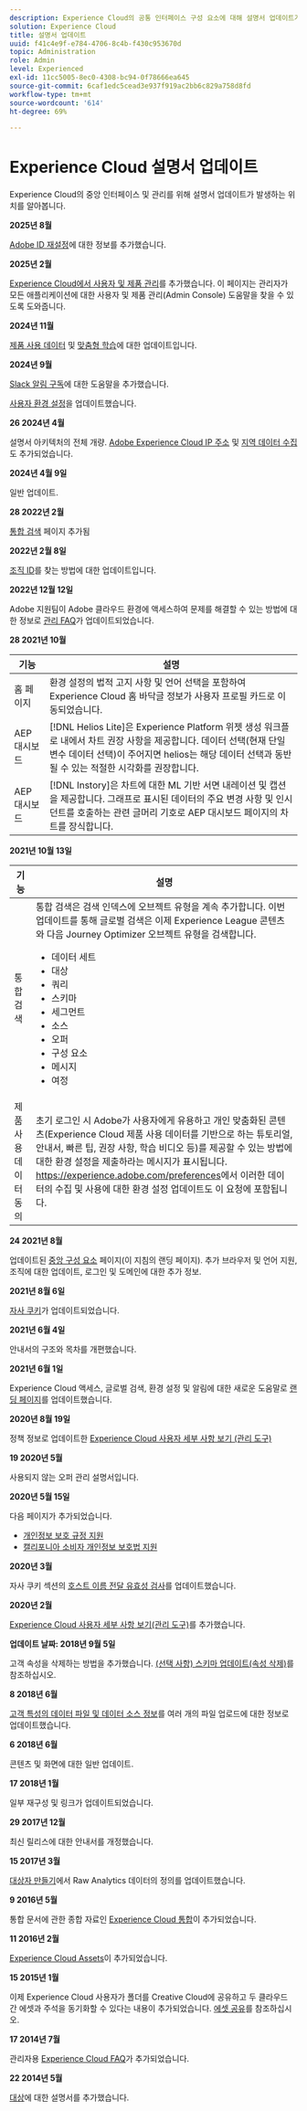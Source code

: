 ```yaml
---
description: Experience Cloud의 공통 인터페이스 구성 요소에 대해 설명서 업데이트가 발생하는 위치를 알아봅니다.
solution: Experience Cloud
title: 설명서 업데이트
uuid: f41c4e9f-e784-4706-8c4b-f430c953670d
topic: Administration
role: Admin
level: Experienced
exl-id: 11cc5005-8ec0-4308-bc94-0f78666ea645
source-git-commit: 6caf1edc5cead3e937f919ac2bb6c829a758d8fd
workflow-type: tm+mt
source-wordcount: '614'
ht-degree: 69%

---
```


# Experience Cloud 설명서 업데이트

Experience Cloud의 중앙 인터페이스 및 관리를 위해 설명서 업데이트가 발생하는 위치를 알아봅니다.

**2025년 8월**

[Adobe ID 재설정](../features/account-preferences.md)에 대한 정보를 추가했습니다.

**2025년 2월**

[Experience Cloud에서 사용자 및 제품 관리](../administration/admin-console.md)를 추가했습니다. 이 페이지는 관리자가 모든 애플리케이션에 대한 사용자 및 제품 관리(Admin Console) 도움말을 찾을 수 있도록 도와줍니다.

**2024년 11월**

[제품 사용 데이터](../features/account-preferences.md) 및 [맞춤형 학습](../features/personalized-learning.md)에 대한 업데이트입니다.

**2024년 9월**

[Slack 알림 구독](../features/account-preferences.md#subscribe-to-slack-notifications)에 대한 도움말을 추가했습니다.

[사용자 환경 설정](../features/account-preferences.md)을 업데이트했습니다.

**26 2024년 4월**

설명서 아키텍처의 전체 개량. [Adobe Experience Cloud IP 주소](../data-collection/ip-addresses.md) 및 [지역 데이터 수집](../data-collection/rdc.md)도 추가되었습니다.

**2024년 4월 9일**

일반 업데이트.

**28 2022년 2월**

[통합 검색](../features/search.md) 페이지 추가됨

**2022년 2월 8일**

[조직 ID](../administration/organizations.md)를 찾는 방법에 대한 업데이트입니다.

**2022년 12월 12일**

Adobe 지원팀이 Adobe 클라우드 환경에 액세스하여 문제를 해결할 수 있는 방법에 대한 정보로 [관리 FAQ](faq.md)가 업데이트되었습니다.

**28 2021년 10월**

| 기능 | 설명 |
| ------- | ------- |
| 홈 페이지 | 환경 설정의 법적 고지 사항 및 언어 선택을 포함하여 Experience Cloud 홈 바닥글 정보가 사용자 프로필 카드로 이동되었습니다. |
| AEP 대시보드 | [!DNL Helios Lite]은 Experience Platform 위젯 생성 워크플로 내에서 차트 권장 사항을 제공합니다. 데이터 선택(현재 단일 변수 데이터 선택)이 주어지면 helios는 해당 데이터 선택과 동반될 수 있는 적절한 시각화를 권장합니다. |
| AEP 대시보드 | [!DNL Instory]은 차트에 대한 ML 기반 서면 내레이션 및 캡션을 제공합니다. 그래프로 표시된 데이터의 주요 변경 사항 및 인시던트를 호출하는 관련 글머리 기호로 AEP 대시보드 페이지의 차트를 장식합니다. |

**2021년 10월 13일**

| 기능 | 설명 |
| ------- | ------- |
| 통합 검색 | 통합 검색은 검색 인덱스에 오브젝트 유형을 계속 추가합니다. 이번 업데이트를 통해 글로벌 검색은 이제 Experience League 콘텐츠와 다음 Journey Optimizer 오브젝트 유형을 검색합니다. <ul><li>데이터 세트</li><li>대상</li><li>쿼리</li><li>스키마</li><li>세그먼트</li><li>소스</li><li>오퍼</li><li>구성 요소</li><li>메시지</li><li>여정</li></ul> |
| 제품 사용 데이터 동의 | 초기 로그인 시 Adobe가 사용자에게 유용하고 개인 맞춤화된 콘텐츠(Experience Cloud 제품 사용 데이터를 기반으로 하는 튜토리얼, 안내서, 빠른 팁, 권장 사항, 학습 비디오 등)를 제공할 수 있는 방법에 대한 환경 설정을 제출하라는 메시지가 표시됩니다. <https://experience.adobe.com/preferences>에서 이러한 데이터의 수집 및 사용에 대한 환경 설정 업데이트도 이 요청에 포함됩니다. |

**24 2021년 8월**

업데이트된 [중앙 구성 요소](../experience-cloud.md) 페이지(이 지침의 랜딩 페이지). 추가 브라우저 및 언어 지원, 조직에 대한 업데이트, 로그인 및 도메인에 대한 추가 정보.

**2021년 8월 6일**

[자사 쿠키](../data-collection/adobe-managed-cert.md)가 업데이트되었습니다.

**2021년 6월 4일**

안내서의 구조와 목차를 개편했습니다.

**2021년 6월 1일**

Experience Cloud 액세스, 글로벌 검색, 환경 설정 및 알림에 대한 새로운 도움말로 [랜딩 페이지](../experience-cloud.md)를 업데이트했습니다.

**2020년 8월 19일**

정책 정보로 업데이트한 [Experience Cloud 사용자 세부 사항 보기 (관리 도구)](../administration/admin-tool-experience-cloud.md)

**19 2020년 5월**

사용되지 않는 오퍼 관리 설명서입니다.

**2020년 5월 15일**

다음 페이지가 추가되었습니다.

* [개인정보 보호 규정 지원](../services/customer-attributes/gdpr.md)
* [캘리포니아 소비자 개인정보 보호법 지원](../services/customer-attributes/ccpa.md)

**2020년 3월**

자사 쿠키 섹션의 [호스트 이름 전달 유효성 검사](../data-collection/adobe-managed-cert.md)를 업데이트했습니다.

**2020년 2월**

[Experience Cloud 사용자 세부 사항 보기(관리 도구)](../administration/admin-tool-experience-cloud.md)를 추가했습니다.

**업데이트 날짜: 2018년 9월 5일**

고객 속성을 삭제하는 방법을 추가했습니다. [(선택 사항) 스키마 업데이트(속성 삭제)](../services/customer-attributes/t-crs-usecase.md)를 참조하십시오.

**8 2018년 6월**

[고객 특성의 데이터 파일 및 데이터 소스 정보](../services/customer-attributes/crs-data-file.md)를 여러 개의 파일 업로드에 대한 정보로 업데이트했습니다.

**6 2018년 6월**

콘텐츠 및 화면에 대한 일반 업데이트.

**17 2018년 1월**

일부 재구성 및 링크가 업데이트되었습니다.

**29 2017년 12월**

최신 릴리스에 대한 안내서를 개정했습니다.

**15 2017년 3월**

[대상자 만들기](../services/audiences/create.md)에서 Raw Analytics 데이터의 정의를 업데이트했습니다.

**9 2016년 5월**

통합 문서에 관한 종합 자료인 [Experience Cloud 통합](../administration/integrations.md)이 추가되었습니다.

**11 2016년 2월**

[Experience Cloud Assets](../services/assets/experience-cloud-assets.md)이 추가되었습니다.

**15 2015년 1월**

이제 Experience Cloud 사용자가 폴더를 Creative Cloud에 공유하고 두 클라우드 간 에셋과 주석을 동기화할 수 있다는 내용이 추가되었습니다. [에셋 공유](../services/assets/creative-cloud.md)를 참조하십시오.

**17 2014년 7월**

관리자용 [Experience Cloud FAQ](faq.md)가 추가되었습니다.

**22 2014년 5월**

[대상](../services/audiences/overview.md)에 대한 설명서를 추가했습니다.
